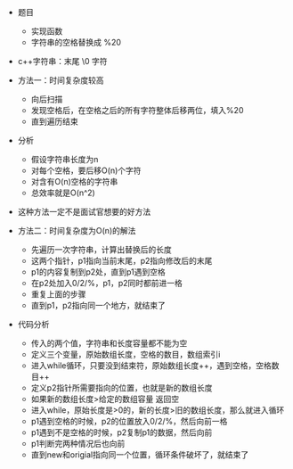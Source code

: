 - 题目
  - 实现函数
  - 字符串的空格替换成 %20

- c++字符串：末尾 \0 字符

- 方法一：时间复杂度较高
  - 向后扫描
  - 发现空格后，在空格之后的所有字符整体后移两位，填入%20
  - 直到遍历结束

- 分析
  - 假设字符串长度为n
  - 对每个空格，要后移O(n)个字符
  - 对含有O(n)空格的字符串
  - 总效率就是O(n^2)

- 这种方法一定不是面试官想要的好方法

- 方法二：时间复杂度为O(n)的解法
  - 先遍历一次字符串，计算出替换后的长度
  - 这两个指针，p1指向当前末尾，p2指向修改后的末尾
  - p1的内容复制到p2处，直到p1遇到空格
  - 在p2处加入0/2/%，p1，p2同时都前进一格
  - 重复上面的步骤
  - 直到p1，p2指向同一个地方，就结束了

- 代码分析
  - 传入的两个值，字符串和长度容量都不能为空
  - 定义三个变量，原始数组长度，空格的数目，数组索引i
  - 进入while循环，只要没到结束符，原始数组长度++，遇到空格，空格数目++
  - 定义p2指针所需要指向的位置，也就是新的数组长度
  - 如果新的数组长度>给定的数组容量 返回空
  - 进入while，原始长度是>0的，新的长度>旧的数组长度，那么就进入循环
  - p1遇到空格的时候，p2的位置放入0/2/%，然后向前一格
  - p1遇到不是空格的时候，p2复制p1的数据，然后向前
  - p1判断完两种情况后也向前
  - 直到new和origial指向同一个位置，循环条件破坏了，就结束了
